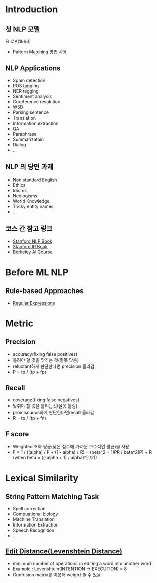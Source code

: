 # Introduction

## 첫 NLP 모델
ELIZA(1966)
- Pattern Matching 방법 사용

## NLP Applications
- Spam detection
- POS tagging
- NER tagging
- Sentiment analysis
- Coreference resolution
- WSD
- Parsing sentence
- Translation
- Information extraction
- QA
- Paraphrase
- Summarizatoin
- Dialog
- ...

## NLP 의 당면 과제
- Non standard English
- Ethics
- Idioms
- Neologisms
- World Knowledge
- Tricky entity names
- ...

## 코스 간 참고 링크
- [Stanford NLP Book](https://nlp.stanford.edu/fsnlp/promo/)
- [Stanford IR Book](https://nlp.stanford.edu/IR-book/)
- [Berkeley AI Course](http://ai.berkeley.edu/home.html)

# Before ML NLP

## Rule-based Approaches
- [Regular Expressions](https://en.wikipedia.org/wiki/Regular_expression)

# Metric

## Precision
- accuracy(fixing false positives)
- 틀려야 할 것을 맞추는 것(잘못 맞춤)
- reluctant하게 판단한다면 precision 올라감
- P = tp / (tp + fp)

## Recall
- coverage(fixing false negatives)
- 맞춰야 할 것을 틀리는것(잘못 틀림)
- promiscuous하게 판단한다면recall 올라감
-  R = tp / (tp + fn)

## F score
- Weighted 조화 평균(낮은 점수에 가까운 보수적인 평균)을 사용
- F = 1 / ((alpha) / P + (1 - alpha) / R) = (beta^2 + 1)PR / beta^2(P) + R (when beta = ((-alpha + 1) / alpha)^(1/2))

# Lexical Similarity

## String Pattern Matching Task
- Spell correction
- Compuational biology
- Machine Translation
- Information Extraction
- Speech Recognition
- ...

## [Edit Distance(Levenshtein Distance)](https://lovit.github.io/nlp/2018/08/28/levenshtein_hangle/)
- minimum number of operations in editing a word into another word
- Example : Levenshtein(INTENTION -> EXECUTION) = 8
- Confusion matrix를 이용해 weight 줄 수 있음
